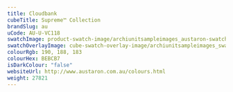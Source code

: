 ```yaml
---
title: Cloudbank
cubeTitle: Supreme™ Collection
brandSlug: au
uCode: AU-U-VC118
swatchImage: product-swatch-image/archiunitsampleimages_austaron-swatch_Cloudbank.jpg
swatchOverlayImage: cube-swatch-overlay-image/archiunitsampleimages_swatch-overlay_austaron.png
colourRgb: 190, 188, 183
colourHex: BEBCB7
isDarkColour: "false"
websiteUrl: http://www.austaron.com.au/colours.html
weight: 27821
---
```

